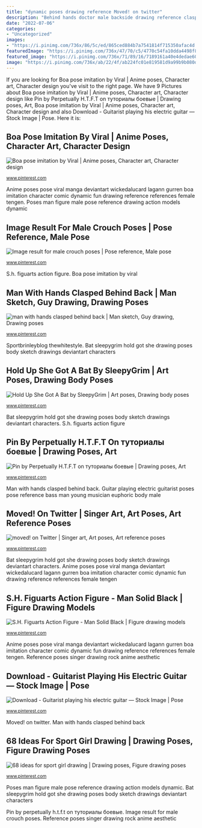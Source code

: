 ```yaml
---
title: "dynamic poses drawing reference Moved! on twitter"
description: "Behind hands doctor male backside drawing reference clasped"
date: "2022-07-06"
categories:
- "Uncategorized"
images:
- "https://i.pinimg.com/736x/86/5c/ed/865ced884b7a7541814f715350afac4d.jpg"
featuredImage: "https://i.pinimg.com/736x/47/70/c5/4770c54fa10dda4498f87f86f27f4cef.jpg"
featured_image: "https://i.pinimg.com/736x/71/89/16/7189161a40e4dedae604d4e105aa2844.jpg"
image: "https://i.pinimg.com/736x/ab/22/4f/ab224fc01e819581d9a99b9b080de06d--body-poses-male-man.jpg"
---
```


If you are looking for Boa pose imitation by Viral | Anime poses, Character art, Character design you've visit to the right page. We have 9 Pictures about Boa pose imitation by Viral | Anime poses, Character art, Character design like Pin by Perpetually H.T.F.T on туториалы боевые | Drawing poses, Art, Boa pose imitation by Viral | Anime poses, Character art, Character design and also Download - Guitarist playing his electric guitar — Stock Image | Pose. Here it is:

## Boa Pose Imitation By Viral | Anime Poses, Character Art, Character Design

![Boa pose imitation by Viral | Anime poses, Character art, Character design](https://i.pinimg.com/736x/90/d2/f9/90d2f98af356b0a7ddfaa94d7bb024b4--anime-poses-manga-anime.jpg "S.h. figuarts action figure")

<small>www.pinterest.com</small>

Anime poses pose viral manga deviantart wickedalucard lagann gurren boa imitation character comic dynamic fun drawing reference references female tengen. Poses man figure male pose reference drawing action models dynamic

## Image Result For Male Crouch Poses | Pose Reference, Male Pose

![Image result for male crouch poses | Pose reference, Male pose](https://i.pinimg.com/736x/12/6d/f8/126df8f678fb4f51856b0144b5e8956e.jpg "Anime poses pose viral manga deviantart wickedalucard lagann gurren boa imitation character comic dynamic fun drawing reference references female tengen")

<small>www.pinterest.com</small>

S.h. figuarts action figure. Boa pose imitation by viral

## Man With Hands Clasped Behind Back | Man Sketch, Guy Drawing, Drawing Poses

![man with hands clasped behind back | Man sketch, Guy drawing, Drawing poses](https://i.pinimg.com/736x/30/54/e6/3054e694fcb2eaf598c068abbaa1567d.jpg "Moved! on twitter")

<small>www.pinterest.com</small>

Sportbrinleyblog thewhitestyle. Bat sleepygrim hold got she drawing poses body sketch drawings deviantart characters

## Hold Up She Got A Bat By SleepyGrim | Art Poses, Drawing Body Poses

![Hold Up She Got A Bat by SleepyGrim | Art poses, Drawing body poses](https://i.pinimg.com/736x/86/5c/ed/865ced884b7a7541814f715350afac4d.jpg "Pin by perpetually h.t.f.t on туториалы боевые")

<small>www.pinterest.com</small>

Bat sleepygrim hold got she drawing poses body sketch drawings deviantart characters. S.h. figuarts action figure

## Pin By Perpetually H.T.F.T On туториалы боевые | Drawing Poses, Art

![Pin by Perpetually H.T.F.T on туториалы боевые | Drawing poses, Art](https://i.pinimg.com/736x/47/70/c5/4770c54fa10dda4498f87f86f27f4cef.jpg "Guitar playing electric guitarist poses pose reference bass man young musician euphoric body male")

<small>www.pinterest.com</small>

Man with hands clasped behind back. Guitar playing electric guitarist poses pose reference bass man young musician euphoric body male

## Moved! On Twitter | Singer Art, Art Poses, Art Reference Poses

![moved! on Twitter | Singer art, Art poses, Art reference poses](https://i.pinimg.com/736x/27/ee/30/27ee30a29074e1d3d037c4dc03796885.jpg "Boa pose imitation by viral")

<small>www.pinterest.com</small>

Bat sleepygrim hold got she drawing poses body sketch drawings deviantart characters. Anime poses pose viral manga deviantart wickedalucard lagann gurren boa imitation character comic dynamic fun drawing reference references female tengen

## S.H. Figuarts Action Figure - Man Solid Black | Figure Drawing Models

![S.H. Figuarts Action Figure - Man Solid Black | Figure drawing models](https://i.pinimg.com/736x/ab/22/4f/ab224fc01e819581d9a99b9b080de06d--body-poses-male-man.jpg "Pose reference crouch poses male drawing human body result strong google")

<small>www.pinterest.com</small>

Anime poses pose viral manga deviantart wickedalucard lagann gurren boa imitation character comic dynamic fun drawing reference references female tengen. Reference poses singer drawing rock anime aesthetic

## Download - Guitarist Playing His Electric Guitar — Stock Image | Pose

![Download - Guitarist playing his electric guitar — Stock Image | Pose](https://i.pinimg.com/736x/71/89/16/7189161a40e4dedae604d4e105aa2844.jpg "Moved! on twitter")

<small>www.pinterest.com</small>

Moved! on twitter. Man with hands clasped behind back

## 68 Ideas For Sport Girl Drawing | Drawing Poses, Figure Drawing Poses

![68 ideas for sport girl drawing | Drawing poses, Figure drawing poses](https://i.pinimg.com/736x/68/ae/52/68ae522c9b607535a30af45446ab5da0.jpg "Pose reference crouch poses male drawing human body result strong google")

<small>www.pinterest.com</small>

Poses man figure male pose reference drawing action models dynamic. Bat sleepygrim hold got she drawing poses body sketch drawings deviantart characters

Pin by perpetually h.t.f.t on туториалы боевые. Image result for male crouch poses. Reference poses singer drawing rock anime aesthetic
